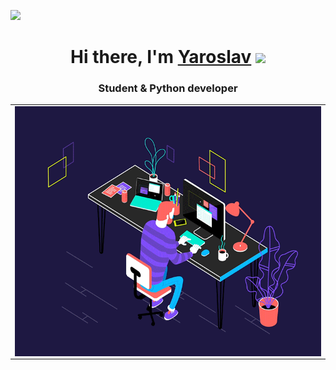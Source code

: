 ![](https://komarev.com/ghpvc/?username=BaksNprogrammer)
<h1 align="center">Hi there, I'm <a href="" target="_blank">Yaroslav</a> 
<img src="[https://github.com/blackcater/blackcater/raw/main/images/Hi.gif](https://i.pinimg.com/originals/18/a4/94/18a4949fc9c8067172d3b96e302e7097.gif)" height="32"/></h1>
<h3 align="center">Student & Python developer</h3>
<table>
  <tr>
    <td>
      <img align="center" alt="GIF" src="https://github.com/YarikPanchenko/YarikPanchenko/blob/main/18a4949fc9c8067172d3b96e302e7097.gif" width="900" height="400"/>
  </tr>
</td>
</table>
